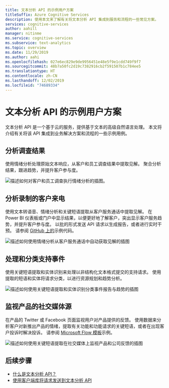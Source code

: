 ```yaml
---
title: 文本分析 API 的示例用户方案
titleSuffix: Azure Cognitive Services
description: 使用本文来了解有关将文本分析 API 集成到服务和流程的一些常见方案。
services: cognitive-services
author: aahill
manager: nitinme
ms.service: cognitive-services
ms.subservice: text-analytics
ms.topic: overview
ms.date: 11/29/2019
ms.author: aahi
ms.openlocfilehash: 027e6ec829e9de9956451e48e5f9e1cdd749f9f7
ms.sourcegitcommit: 48b7a50fc2d19c7382916cb2f591507b1c784ee5
ms.translationtype: HT
ms.contentlocale: zh-CN
ms.lasthandoff: 12/02/2019
ms.locfileid: "74689334"
---
```

# <a name="example-user-scenarios-for-the-text-analytics-api"></a>文本分析 API 的示例用户方案

文本分析 API 是一个基于云的服务，提供基于文本的高级自然语言处理。 本文将介绍有关将该 API 集成到业务解决方案和流程的一些示例用例。 

## <a name="analyze-survey-results"></a>分析调查结果

使用情绪分析处理原始文本响应，从客户和员工调查结果中提取见解。 聚合分析结果，跟进趋势，并提升客户参与度。

![描述如何对客户和员工调查执行情绪分析的插图。](media/use-cases/survey-results.svg)

## <a name="analyze-recorded-inbound-customer-calls"></a>分析录制的客户来电

使用文本转语音、情绪分析和关键短语提取从客户服务通话中提取见解。 在 Power BI 仪表板或门户中显示结果，以便更好地了解客户，突出显示客户服务趋势，并提升客户参与度。 以批的形式发送 API 请求以生成报告，或者进行实时干预。 请参阅 [GitHub 上的](https://github.com/rlagh2/callcenteranalytics)示例代码。

![描述如何使用情绪分析从客户服务通话中自动获取见解的插图](media/use-cases/azure-inbound.svg)

## <a name="process-and-categorize-support-incidents"></a>处理和分类支持事件

使用关键短语提取和实体识别来处理以非结构化文本格式提交的支持请求。 使用提取的短语和实体将请求分类，以进行资源规划和趋势分析。

![描述如何使用关键短语提取和实体识别分类事件报告与趋势的插图](media/use-cases/support-incidents.svg)

## <a name="monitor-your-products-social-media-feeds"></a>监视产品的社交媒体源

在产品的 Twitter 或 Facebook 页面监视用户对产品提供的反馈。 使用数据来分析客户对新推出产品的情绪，提取有关功能和功能请求的关键短语，或者在出现客户投诉时解决投诉。 请参阅 [Microsoft Flow 模板](https://flow.microsoft.com/galleries/public/templates/2680d2227d074c4d901e36c66e68f6f9/run-sentiment-analysis-on-tweets-and-push-results-to-a-power-bi-dataset/)示例。

![描述如何使用关键短语提取在社交媒体上监视产品和公司反馈的插图](media/use-cases/social-feed.svg)

## <a name="next-steps"></a>后续步骤

* [什么是文本分析 API？](overview.md)
* [使用客户端库将请求发送到文本分析 API](quickstarts/text-analytics-sdk.md)
